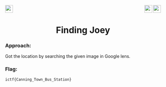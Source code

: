 <div>
   <a href="https://indy.ctf.eng.run/challenge/19"><img src="https://img.shields.io/badge/Finding Joey: -Click%20to%20Solve-green[700]" height="25"></a>
  <img src="https://img.shields.io/badge/Points%3A-300-red" align="right" height="25">
          <img src="https://img.shields.io/badge/Category%3A%20-OSINT-orange" align="right" height="25">

</div>

<div align="center">
<h1>Finding Joey</h1>
</div>

### Approach:

Got the location by searching the given image in Google lens.

### Flag: 

```ictf{Canning_Town_Bus_Station}```